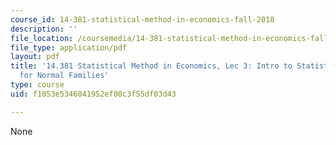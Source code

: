 ```yaml
---
course_id: 14-381-statistical-method-in-economics-fall-2018
description: ''
file_location: /coursemedia/14-381-statistical-method-in-economics-fall-2018/f1053e5346041952ef00c3f55df03d43_MIT14_381F18_lec3.pdf
file_type: application/pdf
layout: pdf
title: '14.381 Statistical Method in Economics, Lec 3: Intro to Statistics, Inferences
  for Normal Families'
type: course
uid: f1053e5346041952ef00c3f55df03d43

---
```

None